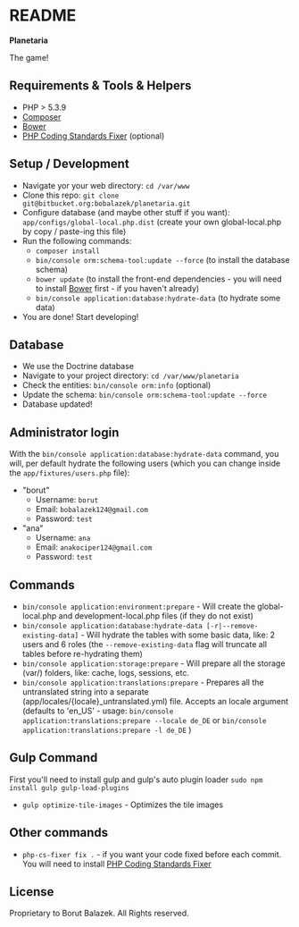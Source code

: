 README
======
**Planetaria**

The game!

Requirements & Tools & Helpers
-------------------
* PHP > 5.3.9
* [Composer](https://getcomposer.org/)
* [Bower](http://bower.io/)
* [PHP Coding Standards Fixer](http://cs.sensiolabs.org/) (optional)

Setup / Development
-------------------
* Navigate yor your web directory: `cd /var/www`
* Clone this repo: `git clone git@bitbucket.org:bobalazek/planetaria.git`
* Configure database (and maybe other stuff if you want): `app/configs/global-local.php.dist` (create your own global-local.php by copy / paste-ing this file)
* Run the following commands:
    * `composer install`
    * `bin/console orm:schema-tool:update --force` (to install the database schema)
    * `bower update` (to install the front-end dependencies - you will need to install [Bower](http://bower.io/) first - if you haven't already)
    * `bin/console application:database:hydrate-data` (to hydrate some data)
* You are done! Start developing!

Database
-------------------
* We use the Doctrine database
* Navigate to your project directory: `cd /var/www/planetaria`
* Check the entities: `bin/console orm:info` (optional)
* Update the schema: `bin/console orm:schema-tool:update --force`
* Database updated!

Administrator login
-------------------
With the `bin/console application:database:hydrate-data` command, you will, per default hydrate the following users (which you can change inside the `app/fixtures/users.php` file):

* "borut"
    * Username: `borut`
    * Email: `bobalazek124@gmail.com`
    * Password: `test`
* "ana"
    * Username: `ana`
    * Email: `anakociper124@gmail.com`
    * Password: `test`

Commands
--------------------
* `bin/console application:environment:prepare` - Will create the global-local.php and development-local.php files (if they do not exist)
* `bin/console application:database:hydrate-data [-r|--remove-existing-data]` - Will hydrate the tables with some basic data, like: 2 users and 6 roles (the `--remove-existing-data` flag will truncate all tables before re-hydrating them)
* `bin/console application:storage:prepare` - Will prepare all the storage (var/) folders, like: cache, logs, sessions, etc.
* `bin/console application:translations:prepare` - Prepares all the untranslated string into a separate (app/locales/{locale}_untranslated.yml) file. Accepts an locale argument (defaults to 'en_US' - usage: `bin/console application:translations:prepare --locale de_DE` or `bin/console application:translations:prepare -l de_DE` )

Gulp Command
--------------------
First you'll need to install gulp and gulp's auto plugin loader `sudo npm install gulp gulp-load-plugins`

* `gulp optimize-tile-images` - Optimizes the tile images

Other commands
----------------------
* `php-cs-fixer fix .` - if you want your code fixed before each commit. You will need to install [PHP Coding Standards Fixer](http://cs.sensiolabs.org/)

License
----------------------
Proprietary to Borut Balazek. All Rights reserved.
